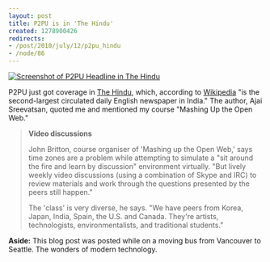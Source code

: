 ```yaml
--- 
layout: post
title: P2PU is in 'The Hindu'
created: 1278900426
redirects:
- /post/2010/july/12/p2pu_hindu
- /node/86
---
```

<a href="http://www.flickr.com/photos/johndbritton/4784669627/"><img src="http://farm5.static.flickr.com/4141/4784669627_74ddf79074.jpg" alt="Screenshot of P2PU Headline in The Hindu" /></a>

P2PU just got coverage in <a href="http://www.thehindu.com/news/article509669.ece">The Hindu</a>, which, according to <a href="http://en.wikipedia.org/w/index.php?title=The_Hindu&oldid=370224129">Wikipedia</a> "is the second-largest circulated daily English newspaper in India." The author, Ajai Sreevatsan, quoted me and mentioned my course "Mashing Up the Open Web."

<blockquote>
<strong>Video discussions</strong>

John Britton, course organiser of 'Mashing up the Open Web,' says time zones are a problem while attempting to simulate a "sit around the fire and learn by discussion" environment virtually. "But lively weekly video discussions (using a combination of Skype and IRC) to review materials and work through the questions presented by the peers still happen."

The 'class' is very diverse, he says. "We have peers from Korea, Japan, India, Spain, the U.S. and Canada. They're artists, technologists, environmentalists, and traditional students."
</blockquote>

<strong>Aside:</strong> This blog post was posted while on a moving bus from Vancouver to Seattle. The wonders of modern technology.</strong>
